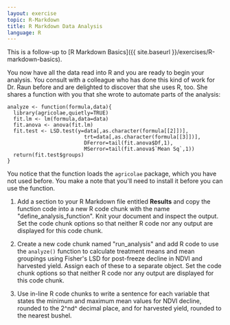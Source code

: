 ```yaml
---
layout: exercise
topic: R-Markdown
title: R Markdown Data Analysis
language: R
---
```


This is a follow-up to [R Markdown Basics]({{ site.baseurl }}/exercises/R-markdown-basics).

You now have all the data read into R and you are ready to begin your analysis. You
consult with a colleague who has done this kind of work for Dr. Raun before and
are delighted to discover that she uses R, too.  She shares a function with you
that she wrote to automate parts of the analysis:

```
analyze <- function(formula,data){
  library(agricolae,quietly=TRUE)
  fit.lm <- lm(formula,data=data)
  fit.anova <- anova(fit.lm)
  fit.test <- LSD.test(y=data[,as.character(formula[[2]])],
                         trt=data[,as.character(formula[[3]])],
                         DFerror=tail(fit.anova$Df,1),
                         MSerror=tail(fit.anova$`Mean Sq`,1))
  return(fit.test$groups)
}
```

You notice that the function loads the `agricolae` package, which you have not
used before. You make a note that you'll need to install it before you can use
the function.

1. Add a section to your R Markdown file entitled **Results** and copy the
function code into a new R code chunk with the name "define_analysis_function".
Knit your document and inspect the output.  Set the code chunk options so that
neither R code nor any output are displayed for this code chunk.

2. Create a new code chunk named "run_analysis" and add R code to use the
`analyze()` function to calculate treatment means and mean groupings using
Fisher's LSD for post-freeze decline in NDVI and harvested yield. Assign each of
these to a separate object.  Set the code chunk options so that neither R code
nor any output are displayed for this code chunk.

3. Use in-line R code chunks to write a sentence for each variable that states
the minimum and maximum mean values for NDVI decline, rounded to the 2^nd^
decimal place, and for harvested yield, rounded to the nearest bushel.
